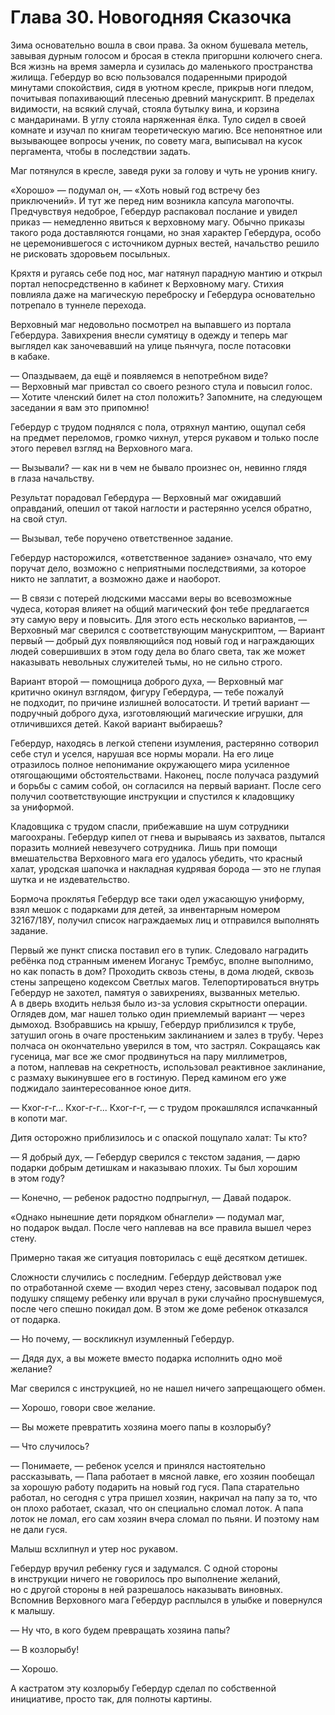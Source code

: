 # Глава 30. Новогодняя Сказочка

Зима основательно вошла в свои права. За окном бушевала метель, завывая дурным голосом и бросая в стекла пригоршни колючего снега. Вся жизнь на время замерла и сузилась до маленького пространства жилища. Гебердур во всю пользовался подаренными природой минутами спокойствия, сидя в уютном кресле, прикрыв ноги пледом, почитывая попахивающий плесенью древний манускрипт. В пределах видимости, на всякий случай, стояла бутылку вина, и корзина с мандаринами. В углу стояла наряженная ёлка. Туло сидел в своей комнате и изучал по книгам теоретическую магию. Все непонятное или вызывающее вопросы ученик, по совету мага, выписывал на кусок пергамента, чтобы в последствии задать.

Маг потянулся в кресле, заведя руки за голову и чуть не уронив книгу.

«Хорошо» — подумал он, — «Хоть новый год встречу без приключений». И тут же перед ним возникла капсула магопочты. Предчувствуя недоброе, Гебердур распаковал послание и увидел приказ — немедленно явиться к верховному магу. Обычно приказы такого рода доставляются гонцами, но зная характер Гебердура, особо не церемонившегося с источником дурных вестей, начальство решило не рисковать здоровьем посыльных.

Кряхтя и ругаясь себе под нос, маг натянул парадную мантию и открыл портал непосредственно в кабинет к Верховному магу. Стихия повлияла даже на магическую переброску и Гебердура основательно потрепало в туннеле перехода.

Верховный маг недовольно посмотрел на выпавшего из портала Гебердура. Завихрения внесли сумятицу в одежду и теперь маг выглядел как заночевавший на улице пьянчуга, после потасовки в кабаке.

— Опаздываем, да ещё и появляемся в непотребном виде? — Верховный маг привстал со своего резного стула и повысил голос. — Хотите членский билет на стол положить? Запомните, на следующем заседании я вам это припомню!

Гебердур с трудом поднялся с пола, отряхнул мантию, ощупал себя на предмет переломов, громко чихнул, утерся рукавом и только после этого перевел взгляд на Верховного мага.

— Вызывали? — как ни в чем не бывало произнес он, невинно глядя в глаза начальству.

Результат порадовал Гебердура — Верховный маг ожидавший оправданий, опешил от такой наглости и растерянно уселся обратно, на свой стул.

— Вызывал, тебе поручено ответственное задание.

Гебердур насторожился, «ответственное задание» означало, что ему поручат дело, возможно с неприятными последствиями, за которое никто не заплатит, а возможно даже и наоборот.

— В связи с потерей людскими массами веры во всевозможные чудеса, которая влияет на общий магический фон тебе предлагается эту самую веру и повысить. Для этого есть несколько вариантов, — Верховный маг сверился с соответствующим манускриптом, — Вариант первый — добрый дух появляющийся под новый год и награждающих людей совершивших в этом году дела во благо света, так же может наказывать невольных служителей тьмы, но не сильно строго.

Вариант второй — помощница доброго духа, — Верховный маг критично окинул взглядом, фигуру Гебердура, — тебе пожалуй не подходит, по причине излишней волосатости. И третий вариант — подручный доброго духа, изготовляющий магические игрушки, для отличившихся детей. Какой вариант выбираешь?

Гебердур, находясь в легкой степени изумления, растерянно сотворил себе стул и уселся, нарушая все нормы морали. На его лице отразилось полное непонимание окружающего мира усиленное отягощающими обстоятельствами. Наконец, после получаса раздумий и борьбы с самим собой, он согласился на первый вариант. После сего получил соответствующие инструкции и спустился к кладовщику за униформой.

Кладовщика с трудом спасли, прибежавшие на шум сотрудники магоохраны. Гебердур кипел от гнева и вырываясь из захватов, пытался поразить молнией невезучего сотрудника. Лишь при помощи вмешательства Верховного мага его удалось убедить, что красный халат, уродская шапочка и накладная кудрявая борода — это не глупая шутка и не издевательство.

Бормоча проклятья Гебердур все таки одел ужасающую униформу, взял мешок с подарками для детей, за инвентарным номером 32167/18У, получил список награждаемых лиц и отправился выполнять задание.

Первый же пункт списка поставил его в тупик. Следовало наградить ребёнка под странным именем Иоганус Трембус, вполне выполнимо, но как попасть в дом? Проходить сквозь стены, в дома людей, сквозь стены запрещено кодексом Светлых магов. Телепортироваться внутрь Гебердур не захотел, памятуя о завихрениях, вызванных метелью. А в дверь входить нельзя было из-за условия скрытности операции. Оглядев дом, маг нашел только один приемлемый вариант — через дымоход. Взобравшись на крышу, Гебердур приблизился к трубе, затушил огонь в очаге простеньким заклинанием и залез в трубу. Через полчаса он окончательно уверился в том, что застрял. Сокращаясь как гусеница, маг все же смог продвинуться на пару миллиметров, а потом, наплевав на секретность, использовал реактивное заклинание, с размаху выкинувшее его в гостиную. Перед камином его уже поджидало заинтересованное юное дитя.

— Кхог-г-г... Кхог-г-г... Кхог-г-г, — с трудом прокашлялся испачканный в копоти маг.

Дитя осторожно приблизилось и с опаской пощупало халат: Ты кто?

— Я добрый дух, — Гебердур сверился с текстом задания, — дарю подарки добрым детишкам и наказываю плохих. Ты был хорошим в этом году?

— Конечно, — ребенок радостно подпрыгнул, — Давай подарок.

«Однако нынешние дети порядком обнаглели» — подумал маг, но подарок выдал. После чего наплевав на все правила вышел через стену.

Примерно такая же ситуация повторилась с ещё десятком детишек.

Сложности случились с последним. Гебердур действовал уже по отработанной схеме — входил через стену, засовывал подарок под подушку спящему ребенку или вручал в руки случайно проснувшемуся, после чего спешно покидал дом. В этом же доме ребенок отказался от подарка.

— Но почему, — воскликнул изумленный Гебердур.

— Дядя дух, а вы можете вместо подарка исполнить одно моё желание?

Маг сверился с инструкцией, но не нашел ничего запрещающего обмен.

— Хорошо, говори свое желание.

— Вы можете превратить хозяина моего папы в козлорыбу?

— Что случилось?

— Понимаете, — ребенок уселся и принялся настоятельно рассказывать, — Папа работает в мясной лавке, его хозяин пообещал за хорошую работу подарить на новый год гуся. Папа старательно работал, но сегодня с утра пришел хозяин, накричал на папу за то, что он плохо работает, сказал, что он специально сломал лоток. А папа лоток не ломал, его сам хозяин вчера сломал по пьяни. И поэтому нам не дали гуся.

Малыш всхлипнул и утер нос рукавом.

Гебердур вручил ребенку гуся и задумался. С одной стороны в инструкции ничего не говорилось про выполнение желаний, но с другой стороны в ней разрешалось наказывать виновных. Вспомнив Верховного мага Гебердур расплылся в улыбке и повернулся к малышу.

— Ну что, в кого будем превращать хозяина папы?

— В козлорыбу!

— Хорошо.

А кастратом эту козлорыбу Гебердур сделал по собственной инициативе, просто так, для полноты картины.


